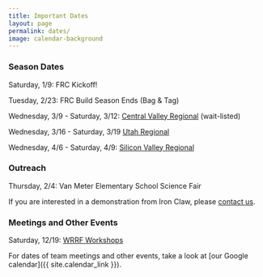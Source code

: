 ```yaml
---
title: Important Dates
layout: page
permalink: dates/
image: calendar-background
---
```


### Season Dates

Saturday, 1/9: FRC Kickoff!

Tuesday, 2/23: FRC Build Season Ends (Bag & Tag)

Wednesday, 3/9 - Saturday, 3/12: [Central Valley Regional](http://www.cvrobotics.org/frc/regional/) (wait-listed)

Wednesday, 3/16 - Saturday, 3/19 [Utah Regional](http://www.utfrc.utah.edu)

Wednesday, 4/6 - Saturday, 4/9: [Silicon Valley Regional](http://www.firstsv.org/)

### Outreach

Thursday, 2/4: Van Meter Elementary School Science Fair

If you are interested in a demonstration from Iron Claw, please [contact us](mailto:contact@ironclaw972.org).

### Meetings and Other Events

Saturday, 12/19: [WRRF Workshops](http://wrrf.org)

For dates of team meetings and other events, take a look at [our Google calendar]({{ site.calendar_link }}).
